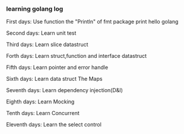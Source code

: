 ### learning golang log

First days:
Use function the "Println" of fmt package print hello golang

Second days:
Learn unit test

Third days:
Learn slice datastruct

Forth days:
Learn struct,function and interface datastruct

Fifth days:
Learn pointer and error handle

Sixth days:
Learn data struct The Maps

Seventh days:
Learn dependency injection(D&I)

Eighth days:
Learn Mocking

Tenth days:
Learn Concurrent

Eleventh days:
Learn the select control